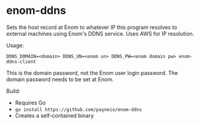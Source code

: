 enom-ddns
=========

Sets the host record at Enom to whatever IP this program resolves to
external machines using Enom's DDNS service. Uses AWS for IP resolution.

Usage:

```
DDNS_DOMAIN=<domain> DDNS_UN=<enom un> DDNS_PW=<enom domain pw> enom-ddns-client
```

This is the domain password, not the Enom user login password. The domain
password needs to be set at Enom.

Build:

- Requires Go
- `go install https://github.com/payneio/enom-ddns`
- Creates a self-contained binary

